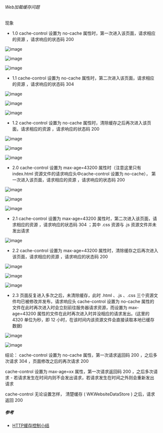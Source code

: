 ###### Web加载缓存问题



现象

* 1.0 cache-control 设置为 no-cache 属性时，第一次进入该页面，请求相应的资源 ，请求响应的状态码 200

![image](https://github.com/itwyhuaing/HybridAPP/blob/master/Web加载缓存问题/image/WK_12.png)

![image](https://github.com/itwyhuaing/HybridAPP/blob/master/Web加载缓存问题/image/WK_13.png)

![image](https://github.com/itwyhuaing/HybridAPP/blob/master/Web加载缓存问题/image/WK_14.png)

* 1.1 cache-control 设置为 no-cache 属性时，第二次进入该页面，请求相应的资源 ，请求响应的状态码 304

![image](https://github.com/itwyhuaing/HybridAPP/blob/master/Web加载缓存问题/image/WK_15.png)

![image](https://github.com/itwyhuaing/HybridAPP/blob/master/Web加载缓存问题/image/WK_16.png)

![image](https://github.com/itwyhuaing/HybridAPP/blob/master/Web加载缓存问题/image/WK_17.png)

* 1.2 cache-control 设置为 no-cache 属性时，清除缓存之后再次进入该页面，请求相应的资源 ，请求响应的状态码 200

![image](https://github.com/itwyhuaing/HybridAPP/blob/master/Web加载缓存问题/image/WK_18.png)

![image](https://github.com/itwyhuaing/HybridAPP/blob/master/Web加载缓存问题/image/WK_19.png)

![image](https://github.com/itwyhuaing/HybridAPP/blob/master/Web加载缓存问题/image/WK_20.png)

* 2.0 cache-control 设置为 max-age=43200 属性时（注意这里只有 index.html 资源文件的请求响应头中cache-control 设置为 no-cache）， 第一次进入该页面，请求相应的资源 ，请求响应的状态码 200

![image](https://github.com/itwyhuaing/HybridAPP/blob/master/Web加载缓存问题/image/WK_21.png)

![image](https://github.com/itwyhuaing/HybridAPP/blob/master/Web加载缓存问题/image/WK_22.png)

![image](https://github.com/itwyhuaing/HybridAPP/blob/master/Web加载缓存问题/image/WK_23.png)

* 2.1 cache-control 设置为 max-age=43200 属性时，第二次进入该页面，请求相应的资源 ，请求响应的状态码 304 ；其中 .css 资源与 .js 资源文件并未发出请求

![image](https://github.com/itwyhuaing/HybridAPP/blob/master/Web加载缓存问题/image/WK_24.png)

* 2.2 cache-control 设置为 max-age=43200 属性时，清除缓存之后再次进入该页面，请求相应的资源 ，请求响应的状态码 200

![image](https://github.com/itwyhuaing/HybridAPP/blob/master/Web加载缓存问题/image/WK_25.png)

![image](https://github.com/itwyhuaing/HybridAPP/blob/master/Web加载缓存问题/image/WK_26.png)

![image](https://github.com/itwyhuaing/HybridAPP/blob/master/Web加载缓存问题/image/WK_27.png)


* 2.3 页面反复进入多次之后，未清除缓存，此时 .html 、.js 、.css 三个资源文件均已被修改并发布，请求响应头 cache-control 设置为 no-cache 属性的文件在此时再次进入时会立刻前往服务器请求资源，而设置为 max-age=43200 属性的文件在此时再次进入时并没相应的请求发出。(这里的 4320 单位为秒，即 12 小时，在该时间内该资源文件会直接读取本地已缓存数据)

![image](https://github.com/itwyhuaing/HybridAPP/blob/master/Web加载缓存问题/image/WK_28.png)

![image](https://github.com/itwyhuaing/HybridAPP/blob/master/Web加载缓存问题/image/WK_29.png)



结论：
cache-control 设置为 no-cache 属性，第一次请求返回码 200 ，之后多次请求 304 ，页面修改之后的再次请求 200

cache-control 设置为 max-age=xx 属性，第一次请求返回码 200 ，之后多次请求 - 若请求发生在时间内则不会发出请求，若请求发生在时间之外则会重新发出请求

cache-control 无论设置怎样， 清楚缓存 ( WKWebsiteDataStore ) 之后，请求返回 200








##### 参考

* [HTTP缓存控制小结](http://imweb.io/topic/5795dcb6fb312541492eda8c)
